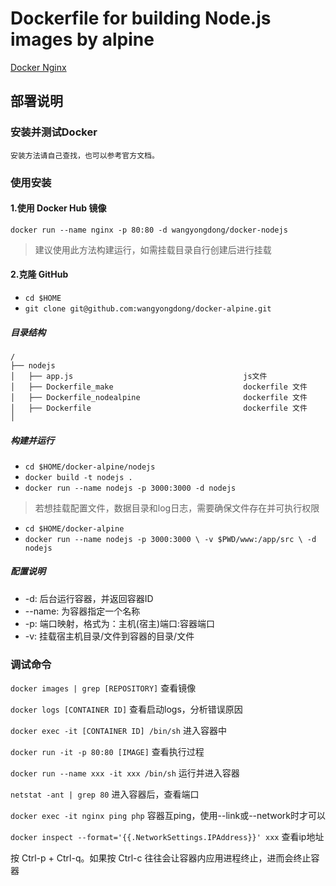  # Dockerfile for building Node.js images by alpine
 [Docker Nginx](https://github.com/wangyongdong/docker-alpine/tree/master/nodejs)
 
## 部署说明
 
 
### 安装并测试Docker
 
    安装方法请自己查找，也可以参考官方文档。
 
### 使用安装
 
#### 1.使用 Docker Hub 镜像
 
`docker run --name nginx -p 80:80 -d wangyongdong/docker-nodejs`
 
> 建议使用此方法构建运行，如需挂载目录自行创建后进行挂载
 
#### 2.克隆 GitHub
 
 - `cd $HOME`
 - `git clone git@github.com:wangyongdong/docker-alpine.git`
 
##### 目录结构
 
```text
/
├── nodejs                    
│   ├── app.js                                      js文件
│   ├── Dockerfile_make                             dockerfile 文件
│   ├── Dockerfile_nodealpine                       dockerfile 文件
│   ├── Dockerfile                                  dockerfile 文件
│  
```

##### 构建并运行

 - `cd $HOME/docker-alpine/nodejs`
 - `docker build -t nodejs .` 
 - `docker run --name nodejs -p 3000:3000 -d nodejs`

> 若想挂载配置文件，数据目录和log日志，需要确保文件存在并可执行权限

 - `cd $HOME/docker-alpine`
 - `docker run --name nodejs -p 3000:3000 \
-v $PWD/www:/app/src \
-d nodejs`


##### 配置说明

 - -d: 后台运行容器，并返回容器ID
 - --name: 为容器指定一个名称
 - -p: 端口映射，格式为：主机(宿主)端口:容器端口
 - -v: 挂载宿主机目录/文件到容器的目录/文件
 
### 调试命令
 
`docker images | grep [REPOSITORY]` 查看镜像
 
`docker logs [CONTAINER ID]` 查看启动logs，分析错误原因
 
`docker exec -it [CONTAINER ID] /bin/sh` 进入容器中
 
`docker run -it -p 80:80 [IMAGE]` 查看执行过程
 
`docker run --name xxx -it xxx /bin/sh` 运行并进入容器
 
`netstat -ant | grep 80` 进入容器后，查看端口
 
`docker exec -it nginx ping php` 容器互ping，使用--link或--network时才可以

`docker inspect --format='{{.NetworkSettings.IPAddress}}' xxx` 查看ip地址
 
 
按 Ctrl-p + Ctrl-q。如果按 Ctrl-c 往往会让容器内应用进程终止，进而会终止容器
 